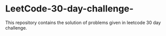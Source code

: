 # LeetCode-30-day-challenge-
This repository contains the solution of problems given in leetcode 30 day challenge.
